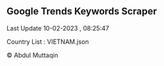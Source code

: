 

## Google Trends Keywords Scraper 
 
Last Update 10-02-2023 , 08:25:47

Country List :
VIETNAM.json



© Abdul Muttaqin 

